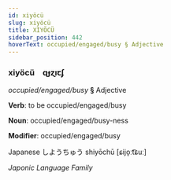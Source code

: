 ```yaml
---
id: xiyöcü
slug: xiyöcü
title: XİYÖCÜ
sidebar_position: 442
hoverText: occupied/engaged/busy § Adjective
---
```


### xiyöcü&emsp;<span kind="abugida">ɋɟɀıꞇʄ</span>

*occupied/engaged/busy* **§** Adjective

**Verb**: to be occupied/engaged/busy

**Noun**: occupied/engaged/busy-ness

**Modifier**: occupied/engaged/busy

Japanese しようちゅう shiyōchū [ɕijo̞ːt͡ɕuː]

*Japonic Language Family*